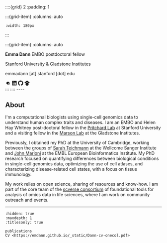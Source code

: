 <br>
<br>
<br>
<br>

::::{grid} 2
:padding: 1

:::{grid-item}
:columns: auto

```{image} ./_assets/edann_1.jpg
:width: 180px
```
:::

:::{grid-item}
:columns: auto

**Emma Dann**
EMBO postdoctoral fellow  

Stanford University & Gladstone Institutes  

emmadann [at] stanford [dot] edu  


<div>
<a class="muted-link" style="text-decoration:none" href="https://bsky.app/profile/emmamarydann.bsky.social">
<svg width="1.2em" height="1.2em" xmlns="http://www.w3.org/2000/svg" stroke="currentColor" fill="currentColor" stroke-width="0" viewBox="0 0 512 512"><path d="M253.1 120.3c-27.3 1.4-54 10.4-76.7 26.2c-30.9 21.6-52.3 54.4-59.9 91.2c-2.5 12.3-3 24.8-1.5 37.3c1.3 10.5 3.8 20.8 7.5 30.6c6.5 17.1 16.7 32.6 29.9 45.1c25.1 23.7 58.9 37.2 93.7 37.2h158.6c5 0 9.8-2 13.4-5.6c3.5-3.5 5.5-8.3 5.5-13.3V273c-0.1-42.7-17.1-83.7-47.2-113.9c-30.2-30.2-71.1-47.2-113.9-47.3c-3.1-0.1-6.3-0.1-9.4 0.1v8.4zM316.5 228c10.4 0 20.5 4.1 27.9 11.5c7.4 7.4 11.5 17.5 11.5 27.9c0 10.4-4.1 20.5-11.5 27.9c-7.4 7.4-17.5 11.5-27.9 11.5c-10.4 0-20.5-4.1-27.9-11.5c-7.4-7.4-11.5-17.5-11.5-27.9c0-10.4 4.1-20.5 11.5-27.9c7.4-7.4 17.5-11.5 27.9-11.5z"/></svg></a>
<a class="muted-link" style="text-decoration:none" href="https://www.linkedin.com/in/emma-dann-566945125/"><svg width="1.2em" height="1.2em" stroke="currentColor" fill="currentColor" xmlns="http://www.w3.org/2000/svg" viewBox="0 0 448 512"><!--! Font Awesome Pro 6.1.1 by @fontawesome - https://fontawesome.com License - https://fontawesome.com/license (Commercial License) Copyright 2022 Fonticons, Inc. --><path d="M416 32H31.9C14.3 32 0 46.5 0 64.3v383.4C0 465.5 14.3 480 31.9 480H416c17.6 0 32-14.5 32-32.3V64.3c0-17.8-14.4-32.3-32-32.3zM135.4 416H69V202.2h66.5V416zm-33.2-243c-21.3 0-38.5-17.3-38.5-38.5S80.9 96 102.2 96c21.2 0 38.5 17.3 38.5 38.5 0 21.3-17.2 38.5-38.5 38.5zm282.1 243h-66.4V312c0-24.8-.5-56.7-34.5-56.7-34.6 0-39.9 27-39.9 54.9V416h-66.4V202.2h63.7v29.2h.9c8.9-16.8 30.6-34.5 62.9-34.5 67.2 0 79.7 44.3 79.7 101.9V416z"/></svg>
</a>
<a class="muted-link" style="text-decoration:none" href="https://github.com/emdann">
<svg stroke="currentColor" fill="currentColor" width="1.2em" height="1.2em" stroke-width="0" viewBox="0 0 16 16">
    <path fill-rule="evenodd" d="M8 0C3.58 0 0 3.58 0 8c0 3.54 2.29 6.53 5.47 7.59.4.07.55-.17.55-.38 0-.19-.01-.82-.01-1.49-2.01.37-2.53-.49-2.69-.94-.09-.23-.48-.94-.82-1.13-.28-.15-.68-.52-.01-.53.63-.01 1.08.58 1.23.82.72 1.21 1.87.87 2.33.66.07-.52.28-.87.51-1.07-1.78-.2-3.64-.89-3.64-3.95 0-.87.31-1.59.82-2.15-.08-.2-.36-1.02.08-2.12 0 0 .67-.21 2.2.82.64-.18 1.32-.27 2-.27.68 0 1.36.09 2 .27 1.53-1.04 2.2-.82 2.2-.82.44 1.1.16 1.92.08 2.12.51.56.82 1.27.82 2.15 0 3.07-1.87 3.75-3.65 3.95.29.25.54.73.54 1.48 0 1.07-.01 1.93-.01 2.2 0 .21.15.46.55.38A8.013 8.013 0 0 0 16 8c0-4.42-3.58-8-8-8z"></path>
</svg>
</a>
<a class="muted-link" style="text-decoration:none" href="https://scholar.google.com/citations?hl=en&user=J2NQ29wAAAAJ">
<svg stroke="currentColor" fill="currentColor" width="1.2em" height="1.2em" stroke-width="0" viewBox="0 0 16 16">
    <svg xmlns="http://www.w3.org/2000/svg" viewBox="0 0 512 512"><!--!Font Awesome Free 6.5.1 by @fontawesome - https://fontawesome.com License - https://fontawesome.com/license/free Copyright 2024 Fonticons, Inc.--><path d="M390.9 298.5c0 0 0 .1 .1 .1c9.2 19.4 14.4 41.1 14.4 64C405.3 445.1 338.5 512 256 512s-149.3-66.9-149.3-149.3c0-22.9 5.2-44.6 14.4-64h0c1.7-3.6 3.6-7.2 5.6-10.7c4.4-7.6 9.4-14.7 15-21.3c27.4-32.6 68.5-53.3 114.4-53.3c33.6 0 64.6 11.1 89.6 29.9c9.1 6.9 17.4 14.7 24.8 23.5c5.6 6.6 10.6 13.8 15 21.3c2 3.4 3.8 7 5.5 10.5zm26.4-18.8c-30.1-58.4-91-98.4-161.3-98.4s-131.2 40-161.3 98.4L0 202.7 256 0 512 202.7l-94.7 77.1z"/></svg>
</svg>
</a>
</div>
:::
::::
----

<h2>About</h2>

I'm a computational biologists using single-cell genomics data to understand human complex traits and diseases. I am an EMBO and Helen Hay Whitney post-doctoral fellow in the [Pritchard Lab](https://web.stanford.edu/group/pritchardlab/home.html) at Stanford University and a visiting fellow in the [Marson Lab](https://www.marsonlab.org/) at the Gladstone Institutes. 

Previously, I obtained my PhD at the University of Cambridge, working between the groups of [Sarah Teichmann](http://www.teichlab.org/) at the Wellcome Sanger Institute and [John Marioni](https://www.ebi.ac.uk/research/marioni) at the EMBL European Bioinformatics Institute. My PhD research focused on quantifying differences between biological conditions in single-cell genomics data, optimizing the use of cell atlases, and characterizing disease-related cell states, with a focus on tissue immunology. 

My work relies on open science, sharing of resources and know-how. I am part of the core team of the [scverse consortium](https://scverse.org/) of foundational tools for analysis of omics data in life sciences, where I am work on community outreach and events. 

<!-- I make [open source software](https://github.com/MarioniLab/miloR), [analysis workflows](https://github.com/MarioniLab/oor_benchmark) and [curate data resources](https://github.com/Teichlab/Pan_fetal_immune#mapping-the-developing-human-immune-system-across-organs.). -->
<!-- I enjoy several activities and I excel at none: watching movies, reading fiction, board games, cooking, running, cycling, petting dogs. I grew up in Ferrara. -->


----


```{toctree}
:hidden: true
:maxdepth: 1
:titlesonly: true

publications
CV <https://emdann.github.io/_static/Dann-cv-onecol.pdf>
```
